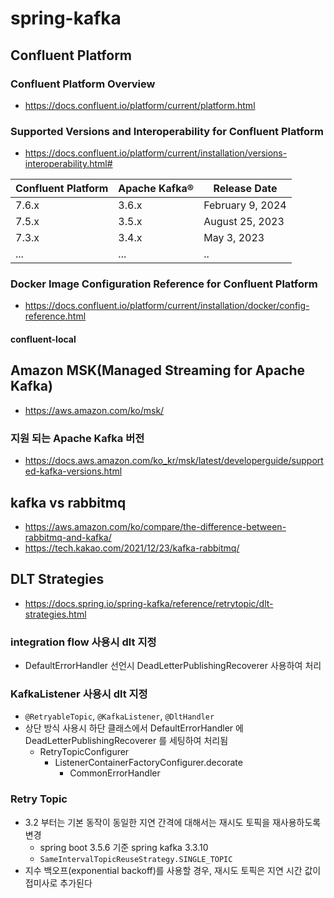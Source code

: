 # spring-kafka

## Confluent Platform

### Confluent Platform Overview

- https://docs.confluent.io/platform/current/platform.html

### Supported Versions and Interoperability for Confluent Platform

- https://docs.confluent.io/platform/current/installation/versions-interoperability.html#

| Confluent Platform | Apache Kafka® | Release Date     |
|--------------------|---------------|------------------|
| 7.6.x              | 3.6.x         | February 9, 2024 |
| 7.5.x              | 3.5.x         | August 25, 2023  |
| 7.3.x              | 3.4.x         | May 3, 2023      |
| ...                | ...           | ..               |

### Docker Image Configuration Reference for Confluent Platform

- https://docs.confluent.io/platform/current/installation/docker/config-reference.html

#### confluent-local

## Amazon MSK(Managed Streaming for Apache Kafka)

- https://aws.amazon.com/ko/msk/

### 지원 되는 Apache Kafka 버전

- https://docs.aws.amazon.com/ko_kr/msk/latest/developerguide/supported-kafka-versions.html

## kafka vs rabbitmq

- https://aws.amazon.com/ko/compare/the-difference-between-rabbitmq-and-kafka/
- https://tech.kakao.com/2021/12/23/kafka-rabbitmq/

## DLT Strategies

- https://docs.spring.io/spring-kafka/reference/retrytopic/dlt-strategies.html

### integration flow 사용시 dlt 지정

- DefaultErrorHandler 선언시 DeadLetterPublishingRecoverer 사용하여 처리

### KafkaListener 사용시 dlt 지정

- `@RetryableTopic`, `@KafkaListener`, `@DltHandler`
- 상단 방식 사용시 하단 클래스에서 DefaultErrorHandler 에 DeadLetterPublishingRecoverer 를 세팅하여 처리됨
  - RetryTopicConfigurer
    - ListenerContainerFactoryConfigurer.decorate
      - CommonErrorHandler

### Retry Topic

- 3.2 부터는 기본 동작이 동일한 지연 간격에 대해서는 재시도 토픽을 재사용하도록 변경
  - spring boot 3.5.6 기준 spring kafka 3.3.10
  - `SameIntervalTopicReuseStrategy.SINGLE_TOPIC`
- 지수 백오프(exponential backoff)를 사용할 경우, 재시도 토픽은 지연 시간 값이 접미사로 추가된다
